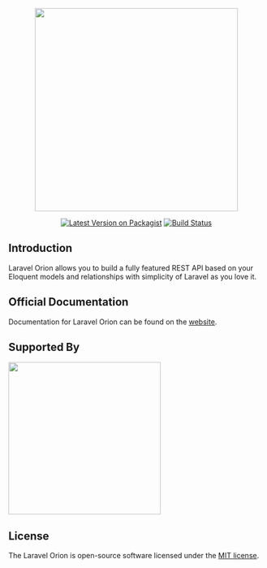 <p align="center">
<img src="https://res.cloudinary.com/dudxt4lp6/image/upload/v1572976051/Laravel%20Orion/logo_with_text_t5jjyc.png" width="400">
</p>

<p align="center">
<a href="https://packagist.org/packages/tailflow/laravel-orion"><img src="https://img.shields.io/cirrus/github/tailflow/laravel-orion?script=test&task=analyze.svg" alt="Latest Version on Packagist"></a>
<a href="https://github.com/tailflow/laravel-orion/actions"><img src="https://img.shields.io/github/workflow/status/tailflow/laravel-orion/default" alt="Build Status"></a>
</p>

## Introduction

Laravel Orion allows you to build a fully featured REST API based on your Eloquent models and relationships with simplicity of Laravel as you love it.

## Official Documentation

Documentation for Laravel Orion can be found on the [website](https://tailflow.github.io/laravel-orion-docs/).

## Supported By

<img src="https://res.cloudinary.com/dudxt4lp6/image/upload/v1639908579/Laravel%20Orion/logo_geecko_hcuz34.svg" width="300">

## License

The Laravel Orion is open-source software licensed under the [MIT license](https://opensource.org/licenses/MIT).
